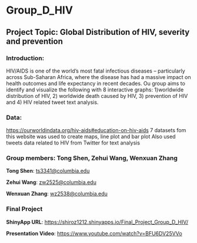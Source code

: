 # Group_D_HIV

## Project Topic: Global Distribution of HIV, severity and prevention

### Introduction:
HIV/AIDS is one of the world’s most fatal infectious diseases – particularly across Sub-Saharan Africa, where the disease has had a massive impact on health outcomes and life expectancy in recent decades. Ou group aims to identify and visualize the following with 8 interactive graphs:
  1)worldwide distribution of HIV, 
  2) worldwide death caused by HIV, 
  3) prevention of HIV and 
  4) HIV related tweet text analysis.

### Data:
https://ourworldindata.org/hiv-aids#education-on-hiv-aids
7 datasets fom this website was used to create maps, line plot and bar plot
Also used tweets data related to HIV from Twitter for text analysis 


### Group members: Tong Shen, Zehui Wang, Wenxuan Zhang

**Tong Shen**: ts3341@columbia.edu

**Zehui Wang**: zw2525@columbia.edu

**Wenxuan Zhang**: wz2538@columbia.edu


### Final Project

**ShinyApp URL**: https://shiroz1212.shinyapps.io/Final_Project_Group_D_HIV/

**Presentation Video**: https://www.youtube.com/watch?v=BFU6DV25VVo
